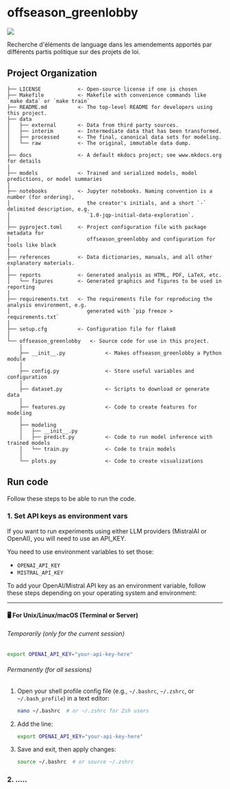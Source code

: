 # offseason_greenlobby

<a target="_blank" href="https://cookiecutter-data-science.drivendata.org/">
    <img src="https://img.shields.io/badge/CCDS-Project%20template-328F97?logo=cookiecutter" />
</a>

Recherche d'éléments de language dans les amendements apportés par différents partis politique sur des projets de loi.


## Project Organization

```
├── LICENSE            <- Open-source license if one is chosen
├── Makefile           <- Makefile with convenience commands like `make data` or `make train`
├── README.md          <- The top-level README for developers using this project.
├── data
│   ├── external       <- Data from third party sources.
│   ├── interim        <- Intermediate data that has been transformed.
│   ├── processed      <- The final, canonical data sets for modeling.
│   └── raw            <- The original, immutable data dump.
│
├── docs               <- A default mkdocs project; see www.mkdocs.org for details
│
├── models             <- Trained and serialized models, model predictions, or model summaries
│
├── notebooks          <- Jupyter notebooks. Naming convention is a number (for ordering),
│                         the creator's initials, and a short `-` delimited description, e.g.
│                         `1.0-jqp-initial-data-exploration`.
│
├── pyproject.toml     <- Project configuration file with package metadata for 
│                         offseason_greenlobby and configuration for tools like black
│
├── references         <- Data dictionaries, manuals, and all other explanatory materials.
│
├── reports            <- Generated analysis as HTML, PDF, LaTeX, etc.
│   └── figures        <- Generated graphics and figures to be used in reporting
│
├── requirements.txt   <- The requirements file for reproducing the analysis environment, e.g.
│                         generated with `pip freeze > requirements.txt`
│
├── setup.cfg          <- Configuration file for flake8
│
└── offseason_greenlobby   <- Source code for use in this project.
    │
    ├── __init__.py             <- Makes offseason_greenlobby a Python module
    │
    ├── config.py               <- Store useful variables and configuration
    │
    ├── dataset.py              <- Scripts to download or generate data
    │
    ├── features.py             <- Code to create features for modeling
    │
    ├── modeling                
    │   ├── __init__.py 
    │   ├── predict.py          <- Code to run model inference with trained models          
    │   └── train.py            <- Code to train models
    │
    └── plots.py                <- Code to create visualizations
```

## Run code

Follow these steps to be able to run the code.

### 1. Set API keys as environment vars

If you want to run experiments using either LLM providers (MistralAI or OpenAI), you will need to use an API_KEY.

You need to use environment variables to set those:
- `OPENAI_API_KEY`
- `MISTRAL_API_KEY`

To add your OpenAI/Mistral API key as an environment variable, follow these steps depending on your operating system and environment:

---

#### 🖥️ For Unix/Linux/macOS (Terminal or Server)

###### Temporarily (only for the current session)

```bash
export OPENAI_API_KEY="your-api-key-here"
```

###### Permanently (for all sessions)

1. Open your shell profile config file (e.g., `~/.bashrc`, `~/.zshrc`, or `~/.bash_profile`) in a text editor:

   ```bash
   nano ~/.bashrc  # or ~/.zshrc for Zsh users
   ```
2. Add the line:

   ```bash
   export OPENAI_API_KEY="your-api-key-here"
   ```
3. Save and exit, then apply changes:

   ```bash
   source ~/.bashrc  # or source ~/.zshrc
   ```


### 2. .....

